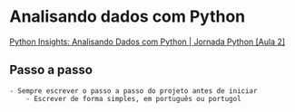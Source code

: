 # Analisando dados com Python

[Python Insights: Analisando Dados com Python | Jornada Python [Aula 2]](https://www.youtube.com/watch?v=3e_pbrjXdjU&t=61s&ab_channel=HashtagPrograma%C3%A7%C3%A3o)

## Passo a passo
    - Sempre escrever o passo a passo do projeto antes de iniciar
        - Escrever de forma simples, em português ou portugol